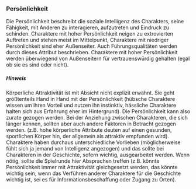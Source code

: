 ### Persönlichkeit

Die Persönlichkeit beschreibt die soziale Intelligenz des Charakters, seine Fähigkeit, mit Anderen zu interagieren, aufzutreten und Eindruck zu schinden. Charaktere mit hoher Persönlichkeit neigen zu extrovierten Auftreten und stehen meist im Mittelpunkt, Charaktere mit niedriger Persönlichkeit sind eher Außenseiter. Auch Führungsqualitäten werden durch dieses Attribut beschrieben. Charaktere mit hoher Persönlichkeit werden überwiegend von Außenseitern für vertrauenswürdig gehalten (egal ob sie es sind oder nicht).

##### Hinweis

Körperliche Attraktivität ist mit Absicht nicht explizit erwähnt. Sie geht größtenteils Hand in Hand mit der Persönlichkeit (hübsche Charaktere wissen um ihren Vorteil und nutzen ihn instinktiv, hässliche Charaktere halten sich aus Erfahrung eher im Hintergrund). Die Persönlichkeit kann also zurate gezogen werden. Bei der Anziehung zwischen Charakteren, die sich länger kennen, sollten aber auch andere Faktoren in Betracht gezogen werden. (z.B. hohe körperliche Attribute
deuten auf einen gesunden, sportlichen Körper hin, der allgemein als attraktiv empfunden wird). Charaktere haben durchaus unterschiedliche Vorlieben (möglicherweise fühlt sich ja jemand von Intelligenz angezogen) und das sollte bei Charakteren in der Geschichte, sofern wichtig, ausgearbeitet werden. Wenn nötig, sollte die Spielrunde hier Absprachen treffen (z.B. könnte Persönlichkeit immer mit Attraktivität gleichgesetzt werden, das könnte wichtig sein, wenn das Verführen anderer Charaktere für die Geschichte wichtig ist, sei es für Informationsbeschaffung oder Zugang zu Orten).
